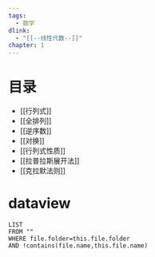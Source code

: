 ```yaml
---
tags:
  - 数学
dlink:
  - "[[--线性代数--]]"
chapter: 1
---
```

# 目录
- [[行列式]]
- [[全排列]]
- [[逆序数]]
- [[对换]]
- [[行列式性质]]
- [[拉普拉斯展开法]]
- [[克拉默法则]]
# dataview
```dataview
LIST
FROM ""
WHERE file.folder=this.file.folder
AND !contains(file.name,this.file.name)
```